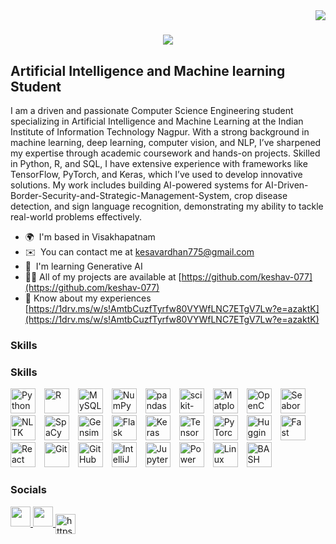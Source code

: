 <img align="right" src="https://visitor-badge.laobi.icu/badge?page_id=salesp07.salesp07" />

<h1 align="center">
    <img src="https://readme-typing-svg.herokuapp.com/?font=Righteous&size=35&center=true&vCenter=true&width=500&height=70&duration=4000&lines=Hi+There!+👋;+I'm+keshav!;" />
</h1>



Artificial Intelligence and Machine learning Student
----------------------------------------------------

I am a driven and passionate Computer Science Engineering student specializing in Artificial Intelligence and Machine Learning at the Indian Institute of Information Technology Nagpur. With a strong background in machine learning, deep learning, computer vision, and NLP, I’ve sharpened my expertise through academic coursework and hands-on projects. Skilled in Python, R, and SQL, I have extensive experience with frameworks like TensorFlow, PyTorch, and Keras, which I’ve used to develop innovative solutions. My work includes building AI-powered systems for AI-Driven-Border-Security-and-Strategic-Management-System, crop disease detection, and sign language recognition, demonstrating my ability to tackle real-world problems effectively.

* 🌍  I'm based in Visakhapatnam
* ✉️  You can contact me at [kesavardhan775@gmail.com](mailto:kesavardhan775@gmail.com)
* 🧠  I'm learning Generative AI
* 👨‍💻 All of my projects are available at [https://github.com/keshav-077](https://github.com/keshav-077)
* 📄 Know about my experiences [https://1drv.ms/w/s!AmtbCuzfTyrfw80VYWfLNC7ETgV7Lw?e=azaktK](https://1drv.ms/w/s!AmtbCuzfTyrfw80VYWfLNC7ETgV7Lw?e=azaktK)

### Skills


### Skills

<p align="left">
  <a href="https://www.python.org/" target="_blank" rel="noreferrer"><img src="https://upload.wikimedia.org/wikipedia/commons/c/c3/Python-logo-notext.svg" width="40" height="40" alt="Python" style="margin-right: 10px;" /></a>
  <a href="https://www.r-project.org/" target="_blank" rel="noreferrer"><img src="https://upload.wikimedia.org/wikipedia/commons/1/1b/R_logo.svg" width="40" height="40" alt="R" style="margin-right: 10px;" /></a>
  <a href="https://www.mysql.com/" target="_blank" rel="noreferrer"><img src="https://upload.wikimedia.org/wikipedia/commons/6/61/MySQL_logo.png" width="40" height="40" alt="MySQL" style="margin-right: 10px;" /></a>
  <a href="https://numpy.org/" target="_blank" rel="noreferrer"><img src="https://upload.wikimedia.org/wikipedia/commons/8/88/NumPy_logo_2020.svg" width="40" height="40" alt="NumPy" style="margin-right: 10px;" /></a>
  <a href="https://pandas.pydata.org/" target="_blank" rel="noreferrer"><img src="https://upload.wikimedia.org/wikipedia/commons/4/47/Pandas_logo.svg" width="40" height="40" alt="pandas" style="margin-right: 10px;" /></a>
  <a href="https://scikit-learn.org/" target="_blank" rel="noreferrer"><img src="https://upload.wikimedia.org/wikipedia/commons/0/05/Scikit_learn_logo_small.svg" width="40" height="40" alt="scikit-learn" style="margin-right: 10px;" /></a>
  <a href="https://matplotlib.org/" target="_blank" rel="noreferrer"><img src="https://upload.wikimedia.org/wikipedia/commons/0/01/Matplotlib_logo.svg" width="40" height="40" alt="Matplotlib" style="margin-right: 10px;" /></a>
  <a href="https://opencv.org/" target="_blank" rel="noreferrer"><img src="https://upload.wikimedia.org/wikipedia/commons/6/6d/OpenCV_Logo.png" width="40" height="40" alt="OpenCV" style="margin-right: 10px;" /></a>
  <a href="https://seaborn.pydata.org/" target="_blank" rel="noreferrer"><img src="https://seaborn.pydata.org/_images/logo-mark-lightbg.svg" width="40" height="40" alt="Seaborn" style="margin-right: 10px;" /></a>
  <a href="https://nltk.org/" target="_blank" rel="noreferrer"><img src="https://upload.wikimedia.org/wikipedia/commons/1/16/NLTK_logo.svg" width="40" height="40" alt="NLTK" style="margin-right: 10px;" /></a>
  <a href="https://spacy.io/" target="_blank" rel="noreferrer"><img src="https://upload.wikimedia.org/wikipedia/commons/c/ca/Spacy_logo.svg" width="40" height="40" alt="SpaCy" style="margin-right: 10px;" /></a>
  <a href="https://gensim.models" target="_blank" rel="noreferrer"><img src="https://upload.wikimedia.org/wikipedia/commons/3/3d/Gensim_logo.svg" width="40" height="40" alt="Gensim" style="margin-right: 10px;" /></a>
  <a href="https://flask.palletsprojects.com/en/2.0.x/" target="_blank" rel="noreferrer"><img src="https://upload.wikimedia.org/wikipedia/commons/9/9d/Flask_logo.svg" width="40" height="40" alt="Flask" style="margin-right: 10px;" /></a>
  <a href="https://keras.io/" target="_blank" rel="noreferrer"><img src="https://upload.wikimedia.org/wikipedia/commons/2/2d/Keras_logo.svg" width="40" height="40" alt="Keras" style="margin-right: 10px;" /></a>
  <a href="https://www.tensorflow.org/" target="_blank" rel="noreferrer"><img src="https://upload.wikimedia.org/wikipedia/commons/2/2d/TensorFlow_logo.svg" width="40" height="40" alt="TensorFlow" style="margin-right: 10px;" /></a>
  <a href="https://pytorch.org/" target="_blank" rel="noreferrer"><img src="https://upload.wikimedia.org/wikipedia/commons/1/1d/PyTorch_logo_icon.png" width="40" height="40" alt="PyTorch" style="margin-right: 10px;" /></a>
  <a href="https://huggingface.co/" target="_blank" rel="noreferrer"><img src="https://upload.wikimedia.org/wikipedia/commons/3/36/Hugging_Face_logo.svg" width="40" height="40" alt="Hugging Face" style="margin-right: 10px;" /></a>
  <a href="https://fastapi.tiangolo.com/" target="_blank" rel="noreferrer"><img src="https://upload.wikimedia.org/wikipedia/commons/7/79/FastAPI_logo.svg" width="40" height="40" alt="Fast API" style="margin-right: 10px;" /></a>
  <a href="https://reactjs.org/" target="_blank" rel="noreferrer"><img src="https://upload.wikimedia.org/wikipedia/commons/4/47/React-logo.svg" width="40" height="40" alt="React JS" style="margin-right: 10px;" /></a>
  <a href="https://git-scm.com/" target="_blank" rel="noreferrer"><img src="https://upload.wikimedia.org/wikipedia/commons/0/05/Git_icon.svg" width="40" height="40" alt="Git" style="margin-right: 10px;" /></a>
  <a href="https://github.com/" target="_blank" rel="noreferrer"><img src="https://upload.wikimedia.org/wikipedia/commons/9/91/Octicons-mark-github.svg" width="40" height="40" alt="GitHub" style="margin-right: 10px;" /></a>
  <a href="https://www.jetbrains.com/idea/" target="_blank" rel="noreferrer"><img src="https://upload.wikimedia.org/wikipedia/commons/e/ec/JetBrains_IDEA_logo.svg" width="40" height="40" alt="IntelliJ IDEA" style="margin-right: 10px;" /></a>
  <a href="https://jupyter.org/" target="_blank" rel="noreferrer"><img src="https://upload.wikimedia.org/wikipedia/commons/d/d9/Jupyter_logo.svg" width="40" height="40" alt="Jupyter" style="margin-right: 10px;" /></a>
  <a href="https://powerbi.microsoft.com/" target="_blank" rel="noreferrer"><img src="https://upload.wikimedia.org/wikipedia/commons/a/a8/Power_BI_Logo.svg" width="40" height="40" alt="Power BI" style="margin-right: 10px;" /></a>
  <a href="https://www.linux.org/" target="_blank" rel="noreferrer"><img src="https://upload.wikimedia.org/wikipedia/commons/3/35/Linux_logo.png" width="40" height="40" alt="Linux" style="margin-right: 10px;" /></a>
  <a href="https://www.gnu.org/software/bash/" target="_blank" rel="noreferrer"><img src="https://upload.wikimedia.org/wikipedia/commons/4/4f/Bash_Logo.png" width="40" height="40" alt="BASH" style="margin-right: 10px;" /></a>
</p>





### Socials

<p align="left"> <a href="https://www.github.com/keshav-077" target="_blank" rel="noreferrer"> <picture> <source media="(prefers-color-scheme: dark)" srcset="https://raw.githubusercontent.com/danielcranney/readme-generator/main/public/icons/socials/github-dark.svg" /> <source media="(prefers-color-scheme: light)" srcset="https://raw.githubusercontent.com/danielcranney/readme-generator/main/public/icons/socials/github.svg" /> <img src="https://raw.githubusercontent.com/danielcranney/readme-generator/main/public/icons/socials/github.svg" width="32" height="32" /> </picture> </a> <a href="https://www.linkedin.com/in/keshavardhan-m-9b8a22314/" target="_blank" rel="noreferrer"> <picture> <source media="(prefers-color-scheme: dark)" srcset="https://raw.githubusercontent.com/danielcranney/readme-generator/main/public/icons/socials/linkedin-dark.svg" /> <source media="(prefers-color-scheme: light)" srcset="https://raw.githubusercontent.com/danielcranney/readme-generator/main/public/icons/socials/linkedin.svg" /> <img src="https://raw.githubusercontent.com/danielcranney/readme-generator/main/public/icons/socials/linkedin.svg" width="32" height="32" /> </picture> </a><a href="https://kaggle.com/https://www.kaggle.com/?utm_source=homescreen" target="blank"><img align="center" src="https://raw.githubusercontent.com/rahuldkjain/github-profile-readme-generator/master/src/images/icons/Social/kaggle.svg" alt="https://www.kaggle.com/?utm_source=homescreen" height="32" width="32" /></a></p>
